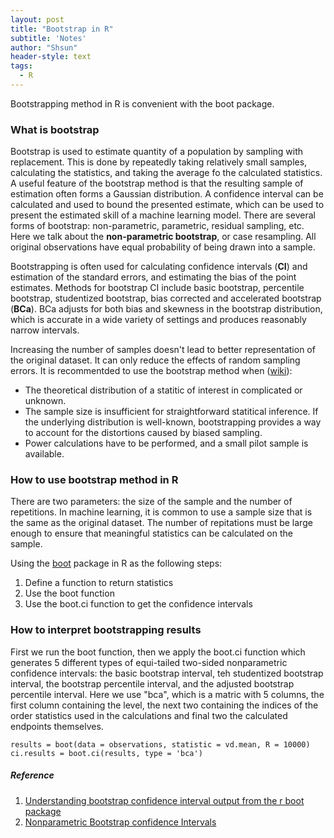 ```yaml
---
layout: post
title: "Bootstrap in R"
subtitle: 'Notes'
author: "Shsun"
header-style: text
tags:
  - R
---
```

Bootstrapping method in R is convenient with the boot package.

### What is bootstrap
Bootstrap is used to estimate quantity of a population by sampling with replacement. This is done by repeatedly taking relatively small samples, calculating the statistics, and taking the average fo the calculated statistics. A useful feature of the bootstrap method is that the resulting sample of estimation often forms a Gaussian distribution. A confidence interval can be calculated and used to bound the presented estimate, which can be used to present the estimated skill of a machine learning model. There are several forms of bootstrap: non-parametric, parametric, residual sampling, etc. Here we talk about the **non-parametric bootstrap**, or case resampling. All original observations have equal probability of being drawn into a sample.

Bootstrapping is often used for calculating confidence intervals (**CI**) and estimation of the standard errors, and estimating the bias of the point estimates. Methods for bootstrap CI include basic bootstrap, percentile bootstrap, studentized bootstrap, bias corrected and accelerated bootstrap (**BCa**). BCa adjusts for both bias and skewness in the bootstrap distribution, which is accurate in a wide variety of settings and produces reasonably narrow intervals.

Increasing the number of samples doesn't lead to better representation of the original dataset. It can only reduce the effects of random sampling errors. It is recommentded to use the bootstrap method when ([wiki](https://en.wikipedia.org/wiki/Bootstrapping_(statistics))):  
 - The theoretical distribution of a statitic of interest in complicated or unknown.
 - The sample size is insufficient for straightforward statitical inference. If the underlying distribution is well-known, bootstrapping provides a way to account for the distortions caused by biased sampling.
 - Power calculations have to be performed, and a small pilot sample is available.  



### How to use bootstrap method in R
There are two parameters: the size of the sample and the number of repetitions. In machine learning, it is common to use a sample size that is the same as the original dataset. The number of repitations must be large enough to ensure that meaningful statistics can be calculated on the sample.

Using the [boot](https://www.rdocumentation.org/packages/boot/versions/1.3-23?tap_a=5644-dce66f&tap_s=10907-287229) package in R as the following steps:
1. Define a function to return statistics
2. Use the boot function
3. Use the boot.ci function to get the confidence intervals


### How to interpret bootstrapping results

First we run the boot function, then we apply the boot.ci function which generates 5 different types of equi-tailed two-sided nonparametric confidence intervals: the basic bootstrap interval, teh studentized bootstrap interval, the bootstrap percentile interval, and the adjusted bootstrap percentile interval. Here we use "bca", which is a matric with 5 columns, the first column containing the level, the next two containing the indices of the order statistics used in the calculations and final two the calculated endpoints themselves.  

```
results = boot(data = observations, statistic = vd.mean, R = 10000)
ci.results = boot.ci(results, type = 'bca')
```


##### Reference

1. [Understanding bootstrap confidence interval output from the r boot package](https://www.r-bloggers.com/understanding-bootstrap-confidence-interval-output-from-the-r-boot-package/)  
2. [Nonparametric Bootstrap confidence Intervals](https://stat.ethz.ch/R-manual/R-patched/library/boot/html/boot.ci.html)

